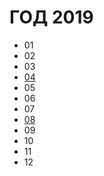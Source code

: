 # ГОД 2019

- 01
- 02
- 03
- [04](./04/04.ru.md)
- 05
- 06
- 07
- [08](./08/README.md)
- 09
- 10
- 11
- 12
